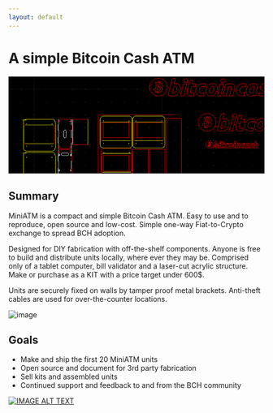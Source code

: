 ```yaml
---
layout: default
---
```

# A simple Bitcoin Cash ATM
![banner](banner.png)


## Summary

MiniATM is a compact and simple Bitcoin Cash ATM.
Easy to use and to reproduce, open source and low-cost.
Simple one-way Fiat-to-Crypto exchange to spread BCH adoption. 

Designed for DIY fabrication with off-the-shelf components. 
Anyone is free to build and distribute units locally, where ever they may be. 
Comprised only of a tablet computer, bill validator and a laser-cut
acrylic structure. Make or purchase as a KIT with a price target under 600$.

Units are securely fixed on walls by tamper proof metal brackets. 
Anti-theft cables are used for over-the-counter locations. 

![image](https://i.imgur.com/rxN2bva.jpg)


## Goals

* Make and ship the first 20 MiniATM units 
* Open source and document for 3rd party fabrication    
* Sell kits and assembled units
* Continued support and feedback to and from the BCH community 

[![IMAGE ALT TEXT](http://img.youtube.com/vi/YOUTUBE_VIDEO_ID_HERE/0.jpg)](https://www.youtube.com/watch?v=JPtrLKAc8lQ)

